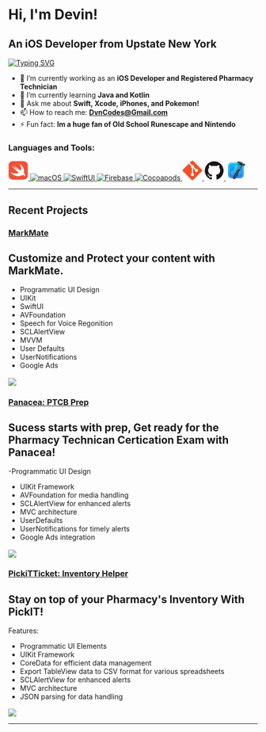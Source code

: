 # Hi, I'm Devin!  
## An iOS Developer from Upstate New York
[![Typing SVG](https://readme-typing-svg.demolab.com/?lines=iOS+Developer;Certified+Pharmacy+Technican;Looking+for+an+iOS+Developer+Position)](https://git.io/typing-svg)
- 🔭 I’m currently working as an **iOS Developer and Registered Pharmacy Technician**
- 🌱 I’m currently learning **Java and Kotlin**
- 💬 Ask me about **Swift, Xcode, iPhones, and Pokemon!**
- 📫 How to reach me: **DvnCodes@Gmail.com**
- ⚡ Fun fact: **Im a huge fan of Old School Runescape and Nintendo**
<h3 align="left">Languages and Tools:</h3>
<p align="left">
  <a href="https://developer.apple.com/swift/" target="_blank" rel="noreferrer">
    <img src="https://raw.githubusercontent.com/devicons/devicon/master/icons/swift/swift-original.svg" alt="Swift" width="40" height="40"/>
  </a>
  <a href="https://developer.apple.com/macos/" target="_blank" rel="noreferrer">
    <img src="https://www.evolveplus.com.au/images/easyblog_articles/88/b2ap3_large_Apple-macoslogo-200.png" alt="macOS" width="40" height="40"/>
 </a>
  <a href="https://developer.apple.com/documentation/swiftui" target="_blank" rel="noreferrer">
    <img src="https://developer.apple.com/assets/elements/icons/swiftui/swiftui-96x96_2x.png" alt="SwiftUI" width="40" height="40"/>
  </a>
  <a href="https://firebase.google.com/" target="_blank" rel="noreferrer">
    <img src="https://www.vectorlogo.zone/logos/firebase/firebase-icon.svg" alt="Firebase" width="40" height="40"/>
  </a>
  <a href="https://cocoapods.org/" target="_blank" rel="noreferrer">
    <img src="https://pbs.twimg.com/profile_images/378800000632309165/e1cbdef9d4b11484049a033886578e54_400x400.png" alt="Cocoapods" width="40" height="40"/>
  </a>
  <a href="https://git-scm.com/" target="_blank" rel="noreferrer">
    <img src="https://raw.githubusercontent.com/devicons/devicon/master/icons/git/git-original.svg" alt="Git" width="40" height="40"/>
  </a>
  <a href="https://github.com/" target="_blank" rel="noreferrer">
    <img src="https://raw.githubusercontent.com/devicons/devicon/master/icons/github/github-original.svg" alt="GitHub" width="40" height="40"/>
  </a>
  <a href="https://developer.apple.com/xcode/" target="_blank" rel="noreferrer">
    <img src="https://raw.githubusercontent.com/devicons/devicon/master/icons/xcode/xcode-original.svg" alt="Xcode" width="40" height="40"/>
  </a>
</p>

---

## Recent  Projects

### <a href="https://apps.apple.com/us/app/markmate/id6740438004">MarkMate</a>
## Customize and Protect your content with MarkMate. 

- Programmatic UI Design 
- UIKit
- SwiftUI
- AVFoundation 
- Speech for Voice Regonition
- SCLAlertView
- MVVM
- User Defaults
- UserNotifications
- Google Ads


<img src="https://imgur.com/jxa0M3W.png" 
     width="800" 
     align=center />
### <a href="https://apps.apple.com/us/app/panacea-ptcb-prep/id6446777025">Panacea: PTCB Prep</a>
## Sucess starts with prep, Get ready for the Pharmacy Technican Certication Exam with Panacea!

-Programmatic UI Design
- UIKit Framework
- AVFoundation for media handling
- SCLAlertView for enhanced alerts
- MVC architecture
- UserDefaults 
- UserNotifications for timely alerts
- Google Ads integration


<img src="https://i.imgur.com/HvPlK7Z.png" 
     width="800" 
     align=center />



### <a href="https://apps.apple.com/us/app/pickit-pharmacy-helper/id6448812590">PickiTTicket: Inventory Helper</a>
## Stay on top of your Pharmacy's Inventory With PickIT!



Features:
- Programmatic UI Elements
- UIKit Framework
- CoreData for efficient data management
- Export TableView data to CSV format for various spreadsheets
- SCLAlertView for enhanced alerts
- MVC architecture
- JSON parsing for data handling



 <img src="https://i.imgur.com/VnBO80z.png"
     width="800" 
     align=center />

 


---

